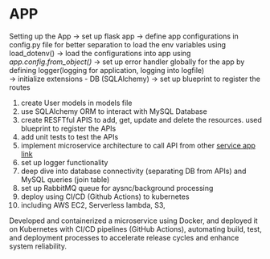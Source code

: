 # APP

Setting up the App 
-> set up flask app
-> define app configurations in config.py file for better separation to load the env variables using load_dotenv()
-> load the configurations into app using *app.config.from_object()*
-> set up error handler globally for the app by defining logger(logging for application, logging into logfile)  
-> initialize extensions - DB (SQLAlchemy)
-> set up blueprint to register the routes

1. create User models in models file
2. use SQLAlchemy ORM to interact with MySQL Database
3. create RESFTful APIS to add, get, update and delete the resources. used blueprint to register the APIs
4. add unit tests to test the APIs
5. implement microservice architecture to call API from other [service app link](https://github.com/SubhashiniArun/flask_service_ci_cd)
6. set up logger functionality
7. deep dive into database connectivity (separating DB from APIs) and MySQL queries (join table) 
8. set up RabbitMQ queue for aysnc/background processing
9. deploy using CI/CD (Github Actions) to kubernetes 
10. including AWS EC2, Serverless lambda, S3,

Developed and containerized a microservice using Docker, and deployed it on Kubernetes with CI/CD pipelines (GitHub Actions), automating build, test, and deployment processes to accelerate release cycles and enhance system reliability.

